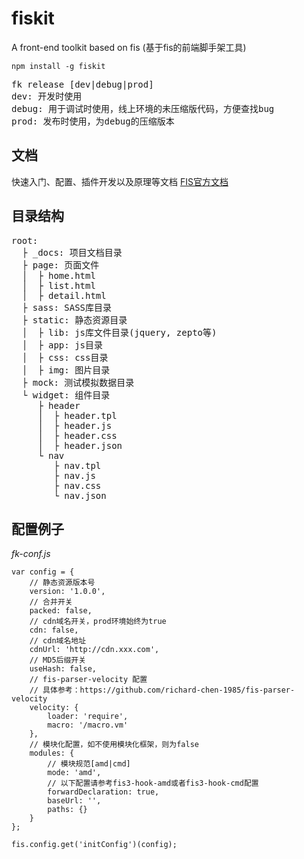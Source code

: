 # fiskit
A front-end toolkit based on fis (基于fis的前端脚手架工具)
```
npm install -g fiskit
```
<pre>
fk release [dev|debug|prod]
dev: 开发时使用
debug: 用于调试时使用，线上环境的未压缩版代码，方便查找bug
prod: 发布时使用，为debug的压缩版本
</pre>

## 文档

快速入门、配置、插件开发以及原理等文档 [FIS官方文档](http://fis.baidu.com/fis3/docs/beginning/intro.html)


## 目录结构
<pre>
root:
  ├ _docs: 项目文档目录
  ├ page: 页面文件
  │  ├ home.html
  │  ├ list.html
  │  ├ detail.html
  ├ sass: SASS库目录
  ├ static: 静态资源目录
  │  ├ lib: js库文件目录(jquery, zepto等)
  │  ├ app: js目录
  │  ├ css: css目录
  │  ├ img: 图片目录
  ├ mock: 测试模拟数据目录
  └ widget: 组件目录
     ├ header
     │  ├ header.tpl
     │  ├ header.js
     │  ├ header.css
     │  ├ header.json
     └ nav
        ├ nav.tpl
        ├ nav.js
        ├ nav.css
        └ nav.json
</pre>

## 配置例子

*fk-conf.js*

```
var config = {
	// 静态资源版本号
    version: '1.0.0',
    // 合并开关
    packed: false,
    // cdn域名开关，prod环境始终为true
    cdn: false,
    // cdn域名地址
    cdnUrl: 'http://cdn.xxx.com',
    // MD5后缀开关
    useHash: false,
    // fis-parser-velocity 配置
    // 具体参考：https://github.com/richard-chen-1985/fis-parser-velocity
    velocity: {
        loader: 'require',
        macro: '/macro.vm'
    },
    // 模块化配置，如不使用模块化框架，则为false
    modules: {
        // 模块规范[amd|cmd]
        mode: 'amd',
        // 以下配置请参考fis3-hook-amd或者fis3-hook-cmd配置
        forwardDeclaration: true,
        baseUrl: '',
        paths: {}
    }
};

fis.config.get('initConfig')(config);
```
